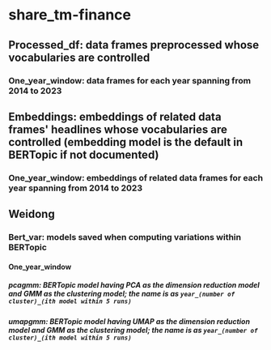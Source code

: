 # share_tm-finance

## Processed_df: data frames preprocessed whose vocabularies are controlled
### One_year_window: data frames for each year spanning from 2014 to 2023

## Embeddings: embeddings of related data frames' headlines whose vocabularies are controlled (embedding model is the default in BERTopic if not documented)
### One_year_window: embeddings of related data frames for each year spanning from 2014 to 2023

## Weidong
### Bert_var: models saved when computing variations within BERTopic
#### One_year_window
##### pcagmm: BERTopic model having PCA as the dimension reduction model and GMM as the clustering model; the name is as `year_(number of cluster)_(ith model within 5 runs)`
##### umapgmm: BERTopic model having UMAP as the dimension reduction model and GMM as the clustering model; the name is as `year_(number of cluster)_(ith model within 5 runs)`
